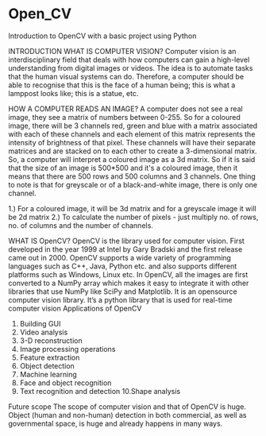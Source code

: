# Open_CV
Introduction to OpenCV with a basic project using Python

INTRODUCTION
WHAT IS COMPUTER VISION?
Computer vision is an interdisciplinary field that deals with how computers can gain a high-level understanding from digital images or videos. 
The idea is to automate tasks that the human visual systems can do. Therefore, a computer should be able to recognise that this is the face of a human being; 
this is what a lamppost looks like; this is a statue, etc.

HOW A COMPUTER READS AN IMAGE?
A computer does not see a real image, they see a matrix of numbers between 0-255. So for a coloured image, there will be 3 channels red, green and blue with a matrix associated 
with each of these channels and each element of this matrix represents the intensity of brightness of that pixel. These channels will have their separate matrices and 
are stacked on to each other to create a 3-dimensional matrix. So, a computer will interpret a coloured image as a 3d matrix. 
So if it is said that the size of an image is 500*500 and it's a coloured image, then it means that there are 500 rows and 500 columns and 3 channels.
One thing to note is that for greyscale or of a black-and-white image, there is only one channel.

1.) For a coloured image, it will be 3d matrix and for a greyscale image it will be 2d matrix
2.) To calculate the number of pixels - just multiply no. of rows, no. of columns and the number of channels.

WHAT IS OpenCV?
OpenCV is the library used for computer vision. First developed in the year 1999 at Intel by Gary Bradski and the first release came out in 2000. 
OpenCV supports a wide variety of programming languages such as C++, Java, Python etc. and also supports different platforms such as Windows, Linux etc. 
In OpenCV, all the images are first converted to a NumPy array which makes it easy to integrate it with other libraries that use NumPy like SciPy and Matplotlib.
It is an opensource computer vision library. It’s a python library that is used for real-time computer vision
Applications of OpenCV
1. Building GUI
2. Video analysis
3. 3-D reconstruction
4. Image processing operations
5. Feature extraction
6. Object detection
7. Machine learning
8. Face and object recognition
9. Text recognition and detection
10.Shape analysis

Future scope
The scope of computer vision and that of OpenCV is huge. 
Object (human and non-human) detection in both commercial, as well as governmental space, is huge and already happens in many ways.
